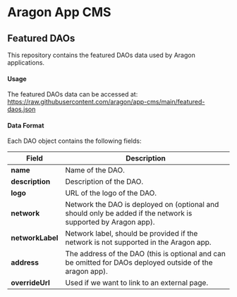 # Aragon App CMS

## Featured DAOs

This repository contains the featured DAOs data used by Aragon applications.

#### Usage

The featured DAOs data can be accessed at:
https://raw.githubusercontent.com/aragon/app-cms/main/featured-daos.json

#### Data Format

Each DAO object contains the following fields:

| Field            | Description                                                                                                   |
| ---------------- | ------------------------------------------------------------------------------------------------------------- |
| **name**         | Name of the DAO.                                                                                              |
| **description**  | Description of the DAO.                                                                                       |
| **logo**         | URL of the logo of the DAO.                                                                                   |
| **network**      | Network the DAO is deployed on (optional and should only be added if the network is supported by Aragon app). |
| **networkLabel** | Network label, should be provided if the network is not supported in the Aragon app.                          |
| **address**      | The address of the DAO (this is optional and can be omitted for DAOs deployed outside of the aragon app).     |
| **overrideUrl**  | Used if we want to link to an external page.                                                                  |
